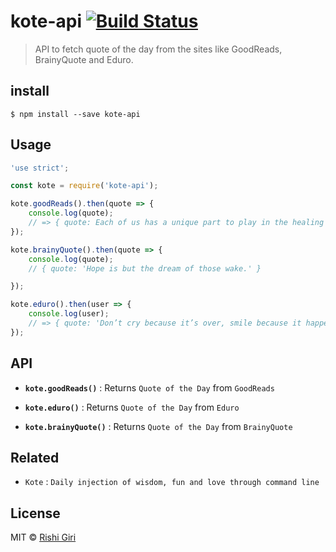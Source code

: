 # kote-api [![Build Status](https://travis-ci.org/CodeDotJS/kote-api.svg?branch=master)](https://travis-ci.org/CodeDotJS/kote-api)

> API to fetch quote of the day from the sites like GoodReads, BrainyQuote and Eduro.

## install
```
$ npm install --save kote-api
```

## Usage

```js
'use strict';

const kote = require('kote-api');

kote.goodReads().then(quote => {
    console.log(quote);
    // => { quote: Each of us has a unique part to play in the healing of the world. }
});

kote.brainyQuote().then(quote => {
    console.log(quote);
    // { quote: 'Hope is but the dream of those wake.' }

});

kote.eduro().then(user => {
    console.log(user);
    // => { quote: 'Don’t cry because it’s over, smile because it happened.' }
});
```

## API

- __`kote.goodReads()`__ : Returns `Quote of the Day` from `GoodReads`

- __`kote.eduro()`__ : Returns `Quote of the Day` from `Eduro`

- __`kote.brainyQuote()`__ : Returns `Quote of the Day` from `BrainyQuote`

## Related

- `Kote` : `Daily injection of wisdom, fun and love through command line`

## License

MIT &copy; [Rishi Giri](http://rishigiri.com)
